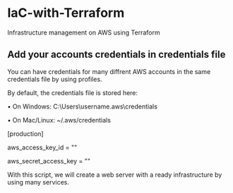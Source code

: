 # IaC-with-Terraform
Infrastructure management on AWS using Terraform

## Add your accounts credentials in credentials file
You can have credentials for many diffrent AWS accounts in the same credentials file by using profiles.

By default, the credentials file is stored here:

• On Windows: C:\Users\username\.aws\credentials

• On Mac/Linux: ~/.aws/credentials

[production]

aws_access_key_id = "<key id of prod account>"
  
aws_secret_access_key = "<secret access key of prod account>"
  

With this script, we will create a web server with a ready infrastructure by using many services.
